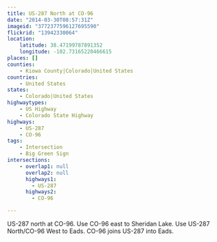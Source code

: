 ```yaml
---
title: US-287 North at CO-96
date: "2014-03-30T08:57:31Z"
imageid: "3772377596127695590"
flickrid: "13942330064"
location:
    latitude: 38.47199787891352
    longitude: -102.73165220466615
places: []
counties:
    - Kiowa County|Colorado|United States
countries:
    - United States
states:
    - Colorado|United States
highwaytypes:
    - US Highway
    - Colorado State Highway
highways:
    - US-287
    - CO-96
tags:
    - Intersection
    - Big Green Sign
intersections:
    - overlap1: null
      overlap2: null
      highways1:
        - US-287
      highways2:
        - CO-96

---
```

US-287 north at CO-96.  Use CO-96 east to Sheridan Lake.  Use US-287 North/CO-96 West to Eads.  CO-96 joins US-287 into Eads.